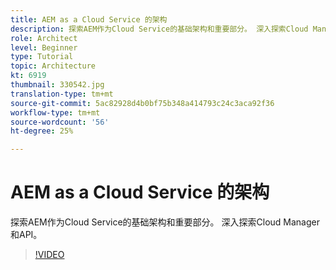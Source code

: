 ```yaml
---
title: AEM as a Cloud Service 的架构
description: 探索AEM作为Cloud Service的基础架构和重要部分。 深入探索Cloud Manager和API。
role: Architect
level: Beginner
type: Tutorial
topic: Architecture
kt: 6919
thumbnail: 330542.jpg
translation-type: tm+mt
source-git-commit: 5ac82928d4b0bf75b348a414793c24c3aca92f36
workflow-type: tm+mt
source-wordcount: '56'
ht-degree: 25%

---
```



# AEM as a Cloud Service 的架构

探索AEM作为Cloud Service的基础架构和重要部分。 深入探索Cloud Manager和API。

>[!VIDEO](https://video.tv.adobe.com/v/330542/?quality=12&learn=on)